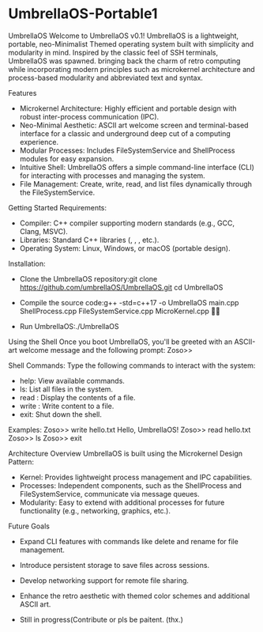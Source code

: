# UmbrellaOS-Portable1

UmbrellaOS
Welcome to UmbrellaOS v0.1!
UmbrellaOS is a lightweight, portable, neo-Minimalist Themed operating system built with simplicity and modularity in mind. Inspired by the classic feel of SSH terminals, UmbrellaOS was spawned. bringing back the charm of retro computing while incorporating modern principles such as microkernel architecture and process-based modularity and abbreviated text and syntax.

Features
- Microkernel Architecture: Highly efficient and portable design with robust inter-process communication (IPC).
- Neo-Minimal Aesthetic: ASCII art welcome screen and terminal-based interface for a classic and underground deep cut of a computing experience.
- Modular Processes: Includes FileSystemService and ShellProcess modules for easy expansion.
- Intuitive Shell: UmbrellaOS offers a simple command-line interface (CLI) for interacting with processes and managing the system.
- File Management: Create, write, read, and list files dynamically through the FileSystemService.


Getting Started
Requirements:
- Compiler: C++ compiler supporting modern standards (e.g., GCC, Clang, MSVC).
- Libraries: Standard C++ libraries (<iostream>, <string>, <map>, etc.).
- Operating System: Linux, Windows, or macOS (portable design).

Installation:
- Clone the UmbrellaOS repository:git clone https://github.com/umbrellaOS/UmbrellaOS.git
cd UmbrellaOS

- Compile the source code:g++ -std=c++17 -o UmbrellaOS main.cpp ShellProcess.cpp FileSystemService.cpp MicroKernel.cpp

- Run UmbrellaOS:./UmbrellaOS



Using the Shell
Once you boot UmbrellaOS, you'll be greeted with an ASCII-art welcome message and the following prompt:
Zoso>>


Shell Commands:
Type the following commands to interact with the system:
- help: View available commands.
- ls: List all files in the system.
- read <filename>: Display the contents of a file.
- write <filename> <content>: Write content to a file.
- exit: Shut down the shell.

Examples:
Zoso>> write hello.txt Hello, UmbrellaOS!
Zoso>> read hello.txt
Zoso>> ls
Zoso>> exit



Architecture Overview
UmbrellaOS is built using the Microkernel Design Pattern:
- Kernel: Provides lightweight process management and IPC capabilities.
- Processes: Independent components, such as the ShellProcess and FileSystemService, communicate via message queues.
- Modularity: Easy to extend with additional processes for future functionality (e.g., networking, graphics, etc.).


Future Goals
- Expand CLI features with commands like delete and rename for file management.
- Introduce persistent storage to save files across sessions.
- Develop networking support for remote file sharing.
- Enhance the retro aesthetic with themed color schemes and additional ASCII art.

- Still in progress(Contribute or pls be paitent. (thx.)



